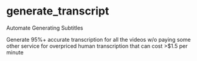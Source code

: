 ﻿# generate_transcript
Automate Generating Subtitles 

 Generate 95%+ accurate transcription for all the videos w/o paying some other service for overpriced human transcription that can cost >$1.5 per minute
